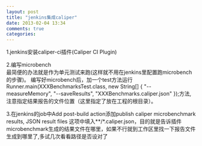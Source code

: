 ```yaml
---
layout: post
title: "jenkins集成caliper"
date: 2013-02-04 13:34
comments: true
categories: 
---
```

1.jenkins安装caliper-ci插件(Caliper CI Plugin)

2.编写microbench  	
    最简便的办法就是作为单元测试来跑(这样就不用在jenkins里配置跑microbench的步骤)。
    编写好microbench后，加一个test方法运行Runner.main(XXXBenchmarksTest.class, new String[] {
                "--measureMemory", "--saveResults", "XXXBenchmarks.caliper.json" });方法,
    注意指定结果报告的文件位置（这里指定了放在工程的根目录）。
    
3.在jenkins的job中Add post-build action添加publish caliper microbenchmark results,	JSON result files	这项中填入\*\*/\*.caliper.json，目的就是告诉插件microbenchmark生成的结果文件在哪里，如果不行就到工作区里找一下报告文件生成到哪里了,多试几次看看路径是否设对了